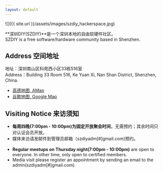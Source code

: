 ```yaml
---
layout: default
---
```


<div class="home-photo" markdown="span">
![]({{ site.url }}/assets/images/szdiy_hackerspace.jpg)
</div>

**深圳DIY(SZDIY)**是一个深圳本地的自由软硬件社区。
<br/>SZDIY is a free software/hardware community based in Shenzhen.

## Address 空间地址

地址：深圳南山区科苑西小区33栋516室
<br/>Address：Building 33 Room 516, Ke Yuan Xi, Nan Shan District, Shenzhen, China.

 * [高德地图, AMap](http://ditu.amap.com/place/B0FFIFQLC9)
 * [谷歌地图, Google Map](https://www.google.com/maps/d/u/1/viewer?mid=1UgpSQ13nyIRyFEhp2DR7v8Bxl7w&ll=22.54170420727388%2C113.94276160000004&z=18)  


## Visiting Notice 来访须知

 * **每周四晚(7:00pm - 10:00pm)为固定开放聚会时间**，无需预约；其余时间只对认证会员开放。
 * 媒体来访请发邮件到管理员邮箱（szdiyadm[#]gmail.com)预约。<br/>&nbsp;
 * **Regular meetups on Thursday night(7:00pm - 10:00pm)** are open to everyone. In other time, only open to certified members.
 * Media visit please register an appointment by sending an email to the admin(szdiyadm[#]gmail.com).
